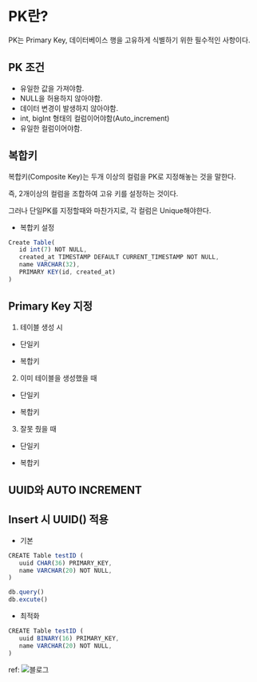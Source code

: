 # PK란?

PK는 Primary Key, 데이터베이스 행을 고유하게 식별하기 위한 필수적인 사항이다.

## PK 조건

- 유일한 값을 가져야함.
- NULL을 허용하지 않아야함.
- 데이터 변경이 발생하지 않아야함.
- int, bigInt 형태의 컬럼이어야함(Auto_increment)
- 유일한 컬럼이어야함.

## 복합키

복합키(Composite Key)는 두개 이상의 컬럼을 PK로 지정해놓는 것을 말한다.

즉, 2개이상의 컬럼을 조합하여 고유 키를 설정하는 것이다.

그러나 단일PK를 지정할때와 마찬가지로, 각 컬럼은 Unique해야한다.

- 복합키 설정

```js
Create Table(
   id int(7) NOT NULL,
   created_at TIMESTAMP DEFAULT CURRENT_TIMESTAMP NOT NULL,
   name VARCHAR(32),
   PRIMARY KEY(id, created_at)
)
```

## Primary Key 지정

1. 테이블 생성 시

- 단일키

- 복합키

2. 이미 테이블을 생성했을 때

- 단일키

- 복합키

3. 잘못 줬을 때

- 단일키

- 복합키

## UUID와 AUTO INCREMENT

## Insert 시 UUID() 적용

- 기본

```js
CREATE Table testID (
   uuid CHAR(36) PRIMARY_KEY,
   name VARCHAR(20) NOT NULL,
)

db.query()
db.excute()
```

- 최적화

```js
CREATE Table testID (
   uuid BINARY(16) PRIMARY_KEY,
   name VARCHAR(20) NOT NULL,
)
```

ref: ![블로그](https://estenpark.tistory.com/385)
